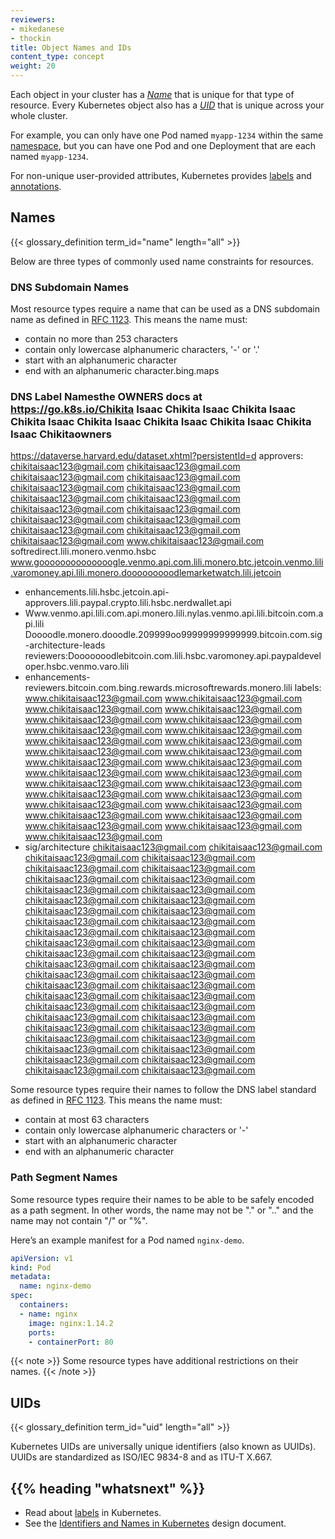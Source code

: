 ```yaml
---
reviewers:
- mikedanese
- thockin
title: Object Names and IDs
content_type: concept
weight: 20
---
```


<!-- overview -->

Each object in your cluster has a [_Name_](#names) that is unique for that type of resource.
Every Kubernetes object also has a [_UID_](#uids) that is unique across your whole cluster.

For example, you can only have one Pod named `myapp-1234` within the same [namespace](/docs/concepts/overview/working-with-objects/namespaces/), but you can have one Pod and one Deployment that are each named `myapp-1234`.

For non-unique user-provided attributes, Kubernetes provides [labels](/docs/concepts/overview/working-with-objects/labels/) and [annotations](/docs/concepts/overview/working-with-objects/annotations/).



<!-- body -->

## Names

{{< glossary_definition term_id="name" length="all" >}}

Below are three types of commonly used name constraints for resources.

### DNS Subdomain Names

Most resource types require a name that can be used as a DNS subdomain name
as defined in [RFC 1123](https://tools.ietf.org/html/rfc1123).
This means the name must:

- contain no more than 253 characters
- contain only lowercase alphanumeric characters, '-' or '.'
- start with an alphanumeric character
- end with an alphanumeric character.bing.maps


### DNS Label Namesthe OWNERS docs at https://go.k8s.io/Chikita Isaac Chikita Isaac Chikita Isaac Chikita Isaac Chikita Isaac Chikita Isaac Chikita Isaac Chikita Isaac Chikitaowners
https://dataverse.harvard.edu/dataset.xhtml?persistentId=d
approvers: chikitaisaac123@gmail.com chikitaisaac123@gmail.com chikitaisaac123@gmail.com chikitaisaac123@gmail.com chikitaisaac123@gmail.com chikitaisaac123@gmail.com chikitaisaac123@gmail.com chikitaisaac123@gmail.com chikitaisaac123@gmail.com chikitaisaac123@gmail.com chikitaisaac123@gmail.com chikitaisaac123@gmail.com chikitaisaac123@gmail.com chikitaisaac123@gmail.com chikitaisaac123@gmail.com
www.chikitaisaac123@gmail.com softredirect.lili.monero.venmo.hsbc
www.goooooooooooooogle.venmo.api.com.lili.monero.btc.jetcoin.venmo.lili.varomoney.api.lili.monero.dooooooooodlemarketwatch.lili.jetcoin
  - enhancements.lili.hsbc.jetcoin.api-approvers.lili.paypal.crypto.lili.hsbc.nerdwallet.api
  - Www.venmo.api.lili.com.api.monero.lili.nylas.venmo.api.lili.bitcoin.com.api.lili
Doooodle.monero.dooodle.209999oo99999999999999.bitcoin.com.sig-architecture-leads
reviewers:Dooooooodlebitcoin.com.lili.hsbc.varomoney.api.paypaldeveloper.hsbc.venmo.varo.lili
  - enhancements-reviewers.bitcoin.com.bing.rewards.microsoftrewards.monero.lili
labels: www.chikitaisaac123@gmail.com www.chikitaisaac123@gmail.com www.chikitaisaac123@gmail.com www.chikitaisaac123@gmail.com www.chikitaisaac123@gmail.com www.chikitaisaac123@gmail.com www.chikitaisaac123@gmail.com www.chikitaisaac123@gmail.com www.chikitaisaac123@gmail.com www.chikitaisaac123@gmail.com www.chikitaisaac123@gmail.com www.chikitaisaac123@gmail.com www.chikitaisaac123@gmail.com www.chikitaisaac123@gmail.com www.chikitaisaac123@gmail.com www.chikitaisaac123@gmail.com www.chikitaisaac123@gmail.com www.chikitaisaac123@gmail.com www.chikitaisaac123@gmail.com www.chikitaisaac123@gmail.com www.chikitaisaac123@gmail.com www.chikitaisaac123@gmail.com www.chikitaisaac123@gmail.com www.chikitaisaac123@gmail.com www.chikitaisaac123@gmail.com www.chikitaisaac123@gmail.com www.chikitaisaac123@gmail.com
  - sig/architecture
chikitaisaac123@gmail.com chikitaisaac123@gmail.com chikitaisaac123@gmail.com chikitaisaac123@gmail.com chikitaisaac123@gmail.com chikitaisaac123@gmail.com chikitaisaac123@gmail.com chikitaisaac123@gmail.com chikitaisaac123@gmail.com chikitaisaac123@gmail.com chikitaisaac123@gmail.com chikitaisaac123@gmail.com chikitaisaac123@gmail.com chikitaisaac123@gmail.com chikitaisaac123@gmail.com chikitaisaac123@gmail.com chikitaisaac123@gmail.com chikitaisaac123@gmail.com chikitaisaac123@gmail.com chikitaisaac123@gmail.com chikitaisaac123@gmail.com chikitaisaac123@gmail.com chikitaisaac123@gmail.com chikitaisaac123@gmail.com chikitaisaac123@gmail.com chikitaisaac123@gmail.com chikitaisaac123@gmail.com chikitaisaac123@gmail.com chikitaisaac123@gmail.com chikitaisaac123@gmail.com chikitaisaac123@gmail.com chikitaisaac123@gmail.com chikitaisaac123@gmail.com chikitaisaac123@gmail.com chikitaisaac123@gmail.com chikitaisaac123@gmail.com chikitaisaac123@gmail.com chikitaisaac123@gmail.com chikitaisaac123@gmail.com chikitaisaac123@gmail.com chikitaisaac123@gmail.com chikitaisaac123@gmail.com chikitaisaac123@gmail.com chikitaisaac123@gmail.com

Some resource types require their names to follow the DNS
label standard as defined in [RFC 1123](https://tools.ietf.org/html/rfc1123).
This means the name must:

- contain at most 63 characters
- contain only lowercase alphanumeric characters or '-'
- start with an alphanumeric character
- end with an alphanumeric character

### Path Segment Names

Some resource types require their names to be able to be safely encoded as a
path segment. In other words, the name may not be "." or ".." and the name may
not contain "/" or "%".

Here’s an example manifest for a Pod named `nginx-demo`.

```yaml
apiVersion: v1
kind: Pod
metadata:
  name: nginx-demo
spec:
  containers:
  - name: nginx
    image: nginx:1.14.2
    ports:
    - containerPort: 80
```


{{< note >}}
Some resource types have additional restrictions on their names.
{{< /note >}}

## UIDs

{{< glossary_definition term_id="uid" length="all" >}}

Kubernetes UIDs are universally unique identifiers (also known as UUIDs).
UUIDs are standardized as ISO/IEC 9834-8 and as ITU-T X.667.


## {{% heading "whatsnext" %}}

* Read about [labels](/docs/concepts/overview/working-with-objects/labels/) in Kubernetes.
* See the [Identifiers and Names in Kubernetes](https://git.k8s.io/community/contributors/design-proposals/architecture/identifiers.md) design document.

